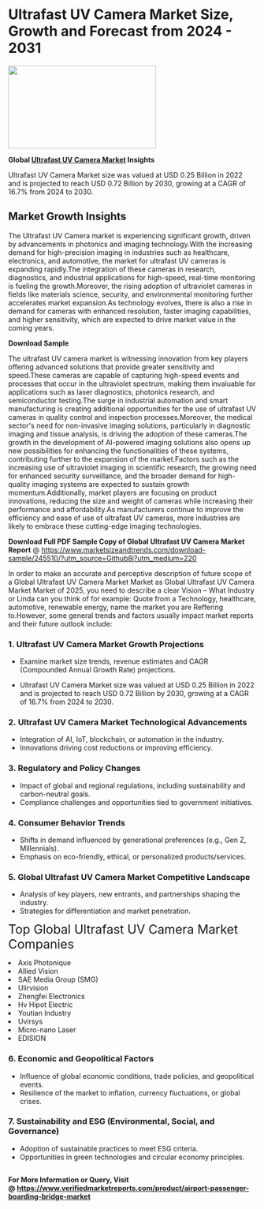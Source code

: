 <H1>Ultrafast UV Camera Market Size, Growth and Forecast from 2024 - 2031</H1><img class="aligncenter size-medium wp-image-584254" src="https://thirdeyenews.in/wp-content/uploads/2024/09/Global-Market-Research-300x168.jpeg" alt="" width="300" height="168" /><p><strong>Global&nbsp;<a href="https://www.marketsizeandtrends.com/download-sample/245510/?utm_source=Github8j?utm_medium=220">Ultrafast UV Camera Market</a> Insights</strong></p><p>Ultrafast UV Camera Market size was valued at USD 0.25 Billion in 2022 and is projected to reach USD 0.72 Billion by 2030, growing at a CAGR of 16.7% from 2024 to 2030.</p><p><h2>Market Growth Insights</h2> <p>The Ultrafast UV Camera market is experiencing significant growth, driven by advancements in photonics and imaging technology.With the increasing demand for high-precision imaging in industries such as healthcare, electronics, and automotive, the market for ultrafast UV cameras is expanding rapidly.The integration of these cameras in research, diagnostics, and industrial applications for high-speed, real-time monitoring is fueling the growth.Moreover, the rising adoption of ultraviolet cameras in fields like materials science, security, and environmental monitoring further accelerates market expansion.As technology evolves, there is also a rise in demand for cameras with enhanced resolution, faster imaging capabilities, and higher sensitivity, which are expected to drive market value in the coming years.</p> <p><strong>Download Sample</strong></p> <p>The ultrafast UV camera market is witnessing innovation from key players offering advanced solutions that provide greater sensitivity and speed.These cameras are capable of capturing high-speed events and processes that occur in the ultraviolet spectrum, making them invaluable for applications such as laser diagnostics, photonics research, and semiconductor testing.The surge in industrial automation and smart manufacturing is creating additional opportunities for the use of ultrafast UV cameras in quality control and inspection processes.Moreover, the medical sector's need for non-invasive imaging solutions, particularly in diagnostic imaging and tissue analysis, is driving the adoption of these cameras.The growth in the development of AI-powered imaging solutions also opens up new possibilities for enhancing the functionalities of these systems, contributing further to the expansion of the market.Factors such as the increasing use of ultraviolet imaging in scientific research, the growing need for enhanced security surveillance, and the broader demand for high-quality imaging systems are expected to sustain growth momentum.Additionally, market players are focusing on product innovations, reducing the size and weight of cameras while increasing their performance and affordability.As manufacturers continue to improve the efficiency and ease of use of ultrafast UV cameras, more industries are likely to embrace these cutting-edge imaging technologies.<p><span class=""><strong>Download Full PDF Sample Copy of Global Ultrafast UV Camera Market Report</strong> @ <a href="https://www.marketsizeandtrends.com/download-sample/245510/?utm_source=Github8j?utm_medium=220" target="_blank">https://www.marketsizeandtrends.com/download-sample/245510/?utm_source=Github8j?utm_medium=220</a></span></p><p>In order to make an accurate and perceptive description of future scope of a Global&nbsp;Ultrafast UV Camera Market Market as Global&nbsp;Ultrafast UV Camera Market Market of 2025, you need to describe a clear Vision &ndash; What Industry or Linda can you think of for example: Quote from a Technology, healthcare, automotive, renewable energy, name the market you are Reffering to.However, some general trends and factors usually impact market reports and their future outlook include:</p><h3>1.&nbsp;<strong>Ultrafast UV Camera Market Growth Projections</strong></h3><ul><li>Examine market size trends, revenue estimates and CAGR (Compounded Annual Growth Rate) projections.</li><li><p>Ultrafast UV Camera Market size was valued at USD 0.25 Billion in 2022 and is projected to reach USD 0.72 Billion by 2030, growing at a CAGR of 16.7% from 2024 to 2030.</p></li></ul><h3>2.&nbsp;<strong>Ultrafast UV Camera Market Technological Advancements</strong></h3><ul><li>Integration of AI, IoT, blockchain, or automation in the industry.</li><li>Innovations driving cost reductions or improving efficiency.</li></ul><h3>3.&nbsp;<strong>Regulatory and Policy Changes</strong></h3><ul><li>Impact of global and regional regulations, including sustainability and carbon-neutral goals.</li><li>Compliance challenges and opportunities tied to government initiatives.</li></ul><h3>4.&nbsp;<strong>Consumer Behavior Trends</strong></h3><ul><li>Shifts in demand influenced by generational preferences (e.g., Gen Z, Millennials).</li><li>Emphasis on eco-friendly, ethical, or personalized products/services.</li></ul><h3>5.&nbsp;<strong>Global Ultrafast UV Camera Market Competitive Landscape</strong></h3><ul><li>Analysis of key players, new entrants, and partnerships shaping the industry.</li><li>Strategies for differentiation and market penetration.</li></ul><p data-pm-slice="1 1 []"><span style="color: inherit; font-family: inherit; font-size: 25px;">Top Global Ultrafast UV Camera Market Companies</span></p><div class="" data-test-id=""><p><li>Axis Photonique</li><li> Allied Vision</li><li> SAE Media Group (SMG)</li><li> Ulirvision</li><li> Zhengfei Electronics</li><li> Hv Hipot Electric</li><li> Youtian Industry</li><li> Uvirsys</li><li> Micro-nano Laser</li><li> EDISION</li></p></div><h3>6.&nbsp;<strong>Economic and Geopolitical Factors</strong></h3><ul><li>Influence of global economic conditions, trade policies, and geopolitical events.</li><li>Resilience of the market to inflation, currency fluctuations, or global crises.</li></ul><h3>7.&nbsp;<strong>Sustainability and ESG (Environmental, Social, and Governance)</strong></h3><ul><li>Adoption of sustainable practices to meet ESG criteria.</li><li>Opportunities in green technologies and circular economy principles.</li></ul><h2><strong style="font-size: 14px;">For More Information or Query, Visit @&nbsp;</strong><a style="background-color: #ffffff; font-size: 14px;" href="https://www.marketsizeandtrends.com/report/ultrafast-uv-camera-market/" target="_blank">https://www.verifiedmarketreports.com/product/airport-passenger-boarding-bridge-market</a></h2>
